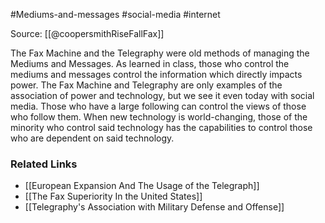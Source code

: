 #Mediums-and-messages #social-media #internet 

Source: [[@coopersmithRiseFallFax]]

The Fax Machine and the Telegraphy were old methods of managing the Mediums and Messages. As learned in class, those who control the mediums and messages control the information which directly impacts power. The Fax Machine and Telegraphy are only examples of the association of power and technology, but we see it even today with social media. Those who have a large following can control the views of those who follow them. When new technology is world-changing, those of the minority who control said technology has the capabilities to control those who are dependent on said technology.

### Related Links
* [[European Expansion And The Usage of the Telegraph]]
* [[The Fax Superiority In the United States]]
* [[Telegraphy's Association with Military Defense and Offense]]